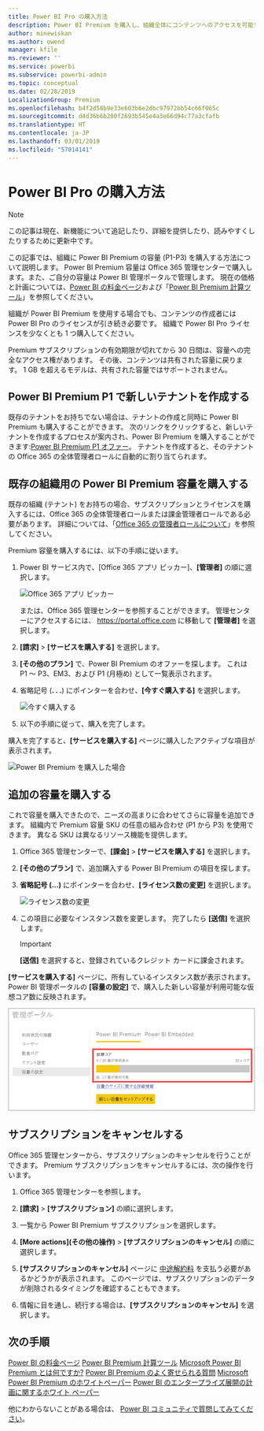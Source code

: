 ```yaml
---
title: Power BI Pro の購入方法
description: Power BI Premium を購入し、組織全体にコンテンツへのアクセスを可能する方法について説明します。
author: minewiskan
ms.author: owend
manager: kfile
ms.reviewer: ''
ms.service: powerbi
ms.subservice: powerbi-admin
ms.topic: conceptual
ms.date: 02/28/2019
LocalizationGroup: Premium
ms.openlocfilehash: b4f2d58b9e33e603b6e2dbc97972bb54c66f065c
ms.sourcegitcommit: d4d36b6b200f2693b545e4a3e66d94c77a3cfafb
ms.translationtype: HT
ms.contentlocale: ja-JP
ms.lasthandoff: 03/01/2019
ms.locfileid: "57014141"
---
```

# <a name="how-to-purchase-power-bi-premium"></a>Power BI Pro の購入方法

> [!NOTE]
> この記事は現在、新機能について追記したり、詳細を提供したり、読みやすくしたりするために更新中です。 

この記事では、組織に Power BI Premium の容量 (P1-P3) を購入する方法について説明します。 Power BI Premium 容量は Office 365 管理センターで購入します。また、ご自分の容量は Power BI 管理ポータルで管理します。 現在の価格と計画については、[Power BI の料金ページ](https://powerbi.microsoft.com/pricing/)および「[Power BI Premium 計算ツール](https://powerbi.microsoft.com/calculator/)」を参照してください。

組織が Power BI Premium を使用する場合でも、コンテンツの作成者には Power BI Pro のライセンスが引き続き必要です。 組織で Power BI Pro ライセンスを少なくとも 1 つ購入してください。

Premium サブスクリプションの有効期限が切れてから 30 日間は、容量への完全なアクセス権があります。 その後、コンテンツは共有された容量に戻ります。 1 GB を超えるモデルは、共有された容量ではサポートされません。

## <a name="create-a-new-tenant-with-power-bi-premium-p1"></a>Power BI Premium P1 で新しいテナントを作成する

既存のテナントをお持ちでない場合は、テナントの作成と同時に Power BI Premium も購入することができます。 次のリンクをクリックすると、新しいテナントを作成するプロセスが案内され、Power BI Premium を購入することができます:[Power BI Premium P1 オファー](https://signup.microsoft.com/Signup?OfferId=b3ec5615-cc11-48de-967d-8d79f7cb0af1)。 テナントを作成すると、そのテナントの Office 365 の全体管理者ロールに自動的に割り当てられます。

## <a name="purchase-a-power-bi-premium-capacity-for-an-existing-organization"></a>既存の組織用の Power BI Premium 容量を購入する

既存の組織 (テナント) をお持ちの場合、サブスクリプションとライセンスを購入するには、Office 365 の全体管理者ロールまたは課金管理者ロールである必要があります。 詳細については、「[Office 365 の管理者ロールについて](https://support.office.com/article/About-Office-365-admin-roles-da585eea-f576-4f55-a1e0-87090b6aaa9d)」を参照してください。

Premium 容量を購入するには、以下の手順に従います。

1. Power BI サービス内で、[Office 365 アプリ ピッカー]、**[管理者]** の順に選択します。

    ![Office 365 アプリ ピッカー](media/service-admin-premium-purchase/o365-app-picker.png)

    または、Office 365 管理センターを参照することができます。 管理センターにアクセスするには、 https://portal.office.com に移動して **[管理者]** を選択します。

1. **[請求]** > **[サービスを購入する]** を選択します。

1. **[その他のプラン]** で、Power BI Premium のオファーを探します。 これは P1 ～ P3、EM3、および P1 (月極め) として一覧表示されます。

1. 省略記号 (**. . .**) にポインターを合わせ、**[今すぐ購入する]** を選択します。

    ![今すぐ購入する](media/service-admin-premium-purchase/premium-purchase.png)

1. 以下の手順に従って、購入を完了します。

購入を完了すると、**[サービスを購入する]** ページに購入したアクティブな項目が表示されます。

![Power BI Premium を購入した場合](media/service-admin-premium-purchase/premium-purchased.png)

## <a name="purchase-additional-capacities"></a>追加の容量を購入する

これで容量を購入できたので、ニーズの高まりに合わせてさらに容量を追加できます。 組織内で Premium 容量 SKU の任意の組み合わせ (P1 から P3) を使用できます。 異なる SKU は異なるリソース機能を提供します。

1. Office 365 管理センターで、**[課金]** > **[サービスを購入する]** を選択します。

1. **[その他のプラン]** で、追加購入する Power BI Premium の項目を探します。

1. **省略記号 (...)** にポインターを合わせ、**[ライセンス数の変更]** を選択します。

    ![ライセンス数の変更](media/service-admin-premium-purchase/premium-purchase-more.png)

1. この項目に必要なインスタンス数を変更します。 完了したら **[送信]** を選択します。

   > [!IMPORTANT]
   > **[送信]** を選択すると、登録されているクレジット カードに課金されます。

**[サービスを購入する]** ページに、所有しているインスタンス数が表示されます。 Power BI 管理ポータルの **[容量の設定]** で、購入した新しい容量が利用可能な仮想コア数に反映されます。

![Power BI Premium 容量の利用可能な仮想コア数](media/service-admin-premium-purchase/premium-capacities.png)

## <a name="cancel-your-subscription"></a>サブスクリプションをキャンセルする

Office 365 管理センターから、サブスクリプションのキャンセルを行うことができます。 Premium サブスクリプションをキャンセルするには、次の操作を行います。

1. Office 365 管理センターを参照します。

1. **[請求]** > **[サブスクリプション]** の順に選択します。

1. 一覧から Power BI Premium サブスクリプションを選択します。

1. **[More actions]\(その他の操作\)** > **[サブスクリプションのキャンセル]** の順に選択します。

1. **[サブスクリプションのキャンセル]** ページに [中途解約料](https://support.office.com/article/early-termination-fees-6487d4de-401a-466f-8bc3-c0beb5cc40d3) を支払う必要があるかどうかが表示されます。 このページでは、サブスクリプションのデータが削除されるタイミングを確認することもできます。

1. 情報に目を通し、続行する場合は、**[サブスクリプションのキャンセル]** を選択します。

## <a name="next-steps"></a>次の手順

[Power BI の料金ぺージ](https://powerbi.microsoft.com/pricing/)
[Power BI Premium 計算ツール](https://powerbi.microsoft.com/calculator/)
[Microsoft Power BI Premium とは何ですか?](service-premium.md)
[Power BI Premium のよく寄せられる質問](service-premium-faq.md)
[Microsoft Power BI Premium のホワイトペーパー](https://aka.ms/pbipremiumwhitepaper)
[Power BI のエンタープライズ展開の計画に関するホワイト ペーパー](https://aka.ms/pbienterprisedeploy)

他にわからないことがある場合は、 [Power BI コミュニティで質問してみてください](http://community.powerbi.com/)。